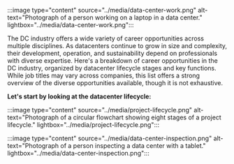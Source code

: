 :::image type="content" source="../media/data-center-work.png" alt-text="Photograph of a person working on a laptop in a data center." lightbox="../media/data-center-work.png":::

The DC industry offers a wide variety of career opportunities across multiple disciplines. As datacenters continue to grow in size and complexity, their development, operation, and sustainability depend on professionals with diverse expertise. Here's a breakdown of career opportunities in the DC industry, organized by datacenter lifecycle stages and key functions. While job titles may vary across companies, this list offers a strong overview of the diverse opportunities available, though it is not exhaustive. 

**Let's start by looking at the datacenter lifecycle:**

:::image type="content" source="../media/project-lifecycle.png" alt-text="Photograph of a circular flowchart showing eight stages of a project lifecycle." lightbox="../media/project-lifecycle.png":::

:::image type="content" source="../media/data-center-inspection.png" alt-text="Photograph of a person inspecting a data center with a tablet." lightbox="../media/data-center-inspection.png":::